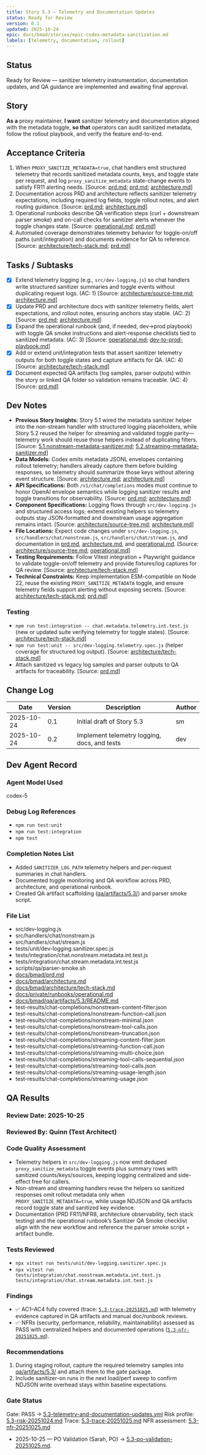 ```yaml
---
title: Story 5.3 — Telemetry and Documentation Updates
status: Ready for Review
version: 0.1
updated: 2025-10-24
epic: docs/bmad/stories/epic-codex-metadata-sanitization.md
labels: [telemetry, documentation, rollout]
---
```


## Status

Ready for Review — sanitizer telemetry instrumentation, documentation updates, and QA guidance are implemented and awaiting final approval.

## Story

**As a** proxy maintainer,
**I want** sanitizer telemetry and documentation aligned with the metadata toggle,
**so that** operators can audit sanitized metadata, follow the rollout playbook, and verify the feature end-to-end.

## Acceptance Criteria

1. When `PROXY_SANITIZE_METADATA=true`, chat handlers emit structured telemetry that records sanitized metadata counts, keys, and toggle state per request, and log `proxy_sanitize_metadata` state-change events to satisfy FR11 alerting needs. [Source: [prd.md](../prd.md#functional-requirements); [prd.md](../prd.md#observability-logging--tooling); [architecture.md](../architecture.md#observability--telemetry)]
2. Documentation across PRD and architecture reflects sanitizer telemetry expectations, including required log fields, toggle rollout notes, and alert routing guidance. [Source: [prd.md](../prd.md#observability-logging--tooling); [architecture.md](../architecture.md#observability--telemetry)]
3. Operational runbooks describe QA verification steps (curl + downstream parser smoke) and on-call checks for sanitizer alerts whenever the toggle changes state. [Source: [operational.md](../../private/runbooks/operational.md#observability--logs); [prd.md](../prd.md#functional-requirements)]
4. Automated coverage demonstrates telemetry behavior for toggle-on/off paths (unit/integration) and documents evidence for QA to reference. [Source: [architecture/tech-stack.md](../architecture/tech-stack.md#testing--qa); [prd.md](../prd.md#functional-requirements)]

## Tasks / Subtasks

- [x] Extend telemetry logging (e.g., `src/dev-logging.js`) so chat handlers write structured sanitizer summaries and toggle events without duplicating request logs. (AC: 1) [Source: [architecture/source-tree.md](../architecture/source-tree.md#src/-modules); [architecture.md](../architecture.md#observability--telemetry)]
- [x] Update PRD and architecture docs with sanitizer telemetry fields, alert expectations, and rollout notes, ensuring anchors stay stable. (AC: 2) [Source: [prd.md](../prd.md#observability-logging--tooling); [architecture.md](../architecture.md#observability--telemetry)]
- [x] Expand the operational runbook (and, if needed, dev→prod playbook) with toggle QA smoke instructions and alert-response checklists tied to sanitized metadata. (AC: 3) [Source: [operational.md](../../private/runbooks/operational.md#observability--logs); [dev-to-prod-playbook.md](../../private/dev-to-prod-playbook.md#principles)]
- [x] Add or extend unit/integration tests that assert sanitizer telemetry outputs for both toggle states and capture artifacts for QA. (AC: 4) [Source: [architecture/tech-stack.md](../architecture/tech-stack.md#testing--qa)]
- [x] Document expected QA artifacts (log samples, parser outputs) within the story or linked QA folder so validation remains traceable. (AC: 4) [Source: [prd.md](../prd.md#observability-logging--tooling)]

## Dev Notes

- **Previous Story Insights:** Story 5.1 wired the metadata sanitizer helper into the non-stream handler with structured logging placeholders, while Story 5.2 reused the helper for streaming and validated toggle parity—telemetry work should reuse those helpers instead of duplicating filters. [Source: [5.1.nonstream-metadata-sanitizer.md](../stories/5.1.nonstream-metadata-sanitizer.md#dev-notes); [5.2.streaming-metadata-sanitizer.md](../stories/5.2.streaming-metadata-sanitizer.md#dev-notes)]
- **Data Models:** Codex emits metadata JSONL envelopes containing rollout telemetry; handlers already capture them before building responses, so telemetry should summarize those keys without altering event structure. [Source: [architecture.md](../architecture.md#post-v1-chat-completions--non-stream); [architecture.md](../architecture.md#post-v1-chat-completions--stream-sse)]
- **API Specifications:** Both `/v1/chat/completions` modes must continue to honor OpenAI envelope semantics while logging sanitizer results and toggle transitions for observability. [Source: [prd.md](../prd.md#functional-requirements); [architecture.md](../architecture.md#post-v1-chat-completions--stream-sse)]
- **Component Specifications:** Logging flows through `src/dev-logging.js` and structured access logs; extend existing helpers so telemetry outputs stay JSON-formatted and downstream usage aggregation remains intact. [Source: [architecture/source-tree.md](../architecture/source-tree.md#src/-modules); [architecture.md](../architecture.md#observability--telemetry)]
- **File Locations:** Expect code changes under `src/dev-logging.js`, `src/handlers/chat/nonstream.js`, `src/handlers/chat/stream.js`, and documentation in [prd.md](../prd.md), [architecture.md](../architecture.md), and [operational.md](../../private/runbooks/operational.md). [Source: [architecture/source-tree.md](../architecture/source-tree.md#src/-modules); [operational.md](../../private/runbooks/operational.md#observability--logs)]
- **Testing Requirements:** Follow Vitest integration + Playwright guidance to validate toggle-on/off telemetry and provide fixtures/log captures for QA review. [Source: [architecture/tech-stack.md](../architecture/tech-stack.md#testing--qa)]
- **Technical Constraints:** Keep implementation ESM-compatible on Node 22, reuse the existing `PROXY_SANITIZE_METADATA` toggle, and ensure telemetry fields support alerting without exposing secrets. [Source: [architecture/tech-stack.md](../architecture/tech-stack.md#runtime--language); [prd.md](../prd.md#observability-logging--tooling)]

### Testing

- `npm run test:integration -- chat.metadata.telemetry.int.test.js` (new or updated suite verifying telemetry for toggle states). [Source: [architecture/tech-stack.md](../architecture/tech-stack.md#testing--qa)]
- `npm run test:unit -- src/dev-logging.telemetry.spec.js` (helper coverage for structured log output). [Source: [architecture/tech-stack.md](../architecture/tech-stack.md#testing--qa)]
- Attach sanitized vs legacy log samples and parser outputs to QA artifacts for traceability. [Source: [prd.md](../prd.md#observability-logging--tooling)]

## Change Log

| Date       | Version | Description                                  | Author |
| ---------- | ------- | -------------------------------------------- | ------ |
| 2025-10-24 | 0.1     | Initial draft of Story 5.3                   | sm     |
| 2025-10-24 | 0.2     | Implement telemetry logging, docs, and tests | dev    |

## Dev Agent Record

### Agent Model Used

codex-5

### Debug Log References

- `npm run test:unit`
- `npm run test:integration`
- `npm test`

### Completion Notes List

- Added `SANITIZER_LOG_PATH` telemetry helpers and per-request summaries in chat handlers.
- Documented toggle monitoring and QA workflow across PRD, architecture, and operational runbook.
- Created QA artifact scaffolding ([qa/artifacts/5.3/](../qa/artifacts/5.3/)) and parser smoke script.

### File List

- src/dev-logging.js
- src/handlers/chat/nonstream.js
- src/handlers/chat/stream.js
- tests/unit/dev-logging.sanitizer.spec.js
- tests/integration/chat.nonstream.metadata.int.test.js
- tests/integration/chat.stream.metadata.int.test.js
- scripts/qa/parser-smoke.sh
- [docs/bmad/prd.md](../prd.md)
- [docs/bmad/architecture.md](../architecture.md)
- [docs/bmad/architecture/tech-stack.md](../architecture/tech-stack.md)
- [docs/private/runbooks/operational.md](../../private/runbooks/operational.md)
- [docs/bmad/qa/artifacts/5.3/README.md](../qa/artifacts/5.3/README.md)
- test-results/chat-completions/nonstream-content-filter.json
- test-results/chat-completions/nonstream-function-call.json
- test-results/chat-completions/nonstream-minimal.json
- test-results/chat-completions/nonstream-tool-calls.json
- test-results/chat-completions/nonstream-truncation.json
- test-results/chat-completions/streaming-content-filter.json
- test-results/chat-completions/streaming-function-call.json
- test-results/chat-completions/streaming-multi-choice.json
- test-results/chat-completions/streaming-tool-calls-sequential.json
- test-results/chat-completions/streaming-tool-calls.json
- test-results/chat-completions/streaming-usage-length.json
- test-results/chat-completions/streaming-usage.json

## QA Results

### Review Date: 2025-10-25

### Reviewed By: Quinn (Test Architect)

### Code Quality Assessment

- Telemetry helpers in `src/dev-logging.js` now emit deduped `proxy_sanitize_metadata` toggle events plus summary rows with sanitized counts/keys/sources, keeping logging centralized and side-effect free for callers.
- Non-stream and streaming handlers reuse the helpers so sanitized responses omit rollout metadata only when `PROXY_SANITIZE_METADATA=true`, while usage NDJSON and QA artifacts record toggle state and sanitized key evidence.
- Documentation (PRD FR11/NFR8, architecture observability, tech stack testing) and the operational runbook’s Sanitizer QA Smoke checklist align with the new workflow and reference the parser smoke script + artifact bundle.

### Tests Reviewed

- `npx vitest run tests/unit/dev-logging.sanitizer.spec.js`
- `npx vitest run tests/integration/chat.nonstream.metadata.int.test.js tests/integration/chat.stream.metadata.int.test.js`

### Findings

- ✅ AC1–AC4 fully covered (trace: [`5.3-trace-20251025.md`](../qa/assessments/5.3-trace-20251025.md)) with telemetry evidence captured in QA artifacts and manual doc/runbook reviews.
- ✅ NFRs (security, performance, reliability, maintainability) assessed as PASS with centralized helpers and documented operations ([`5.3-nfr-20251025.md`](../qa/assessments/5.3-nfr-20251025.md)).

### Recommendations

1. During staging rollout, capture the required telemetry samples into [qa/artifacts/5.3/](../qa/artifacts/5.3/) and attach them to the gate package.
2. Include sanitizer-on runs in the next load/perf sweep to confirm NDJSON write overhead stays within baseline expectations.

### Gate Status

Gate: PASS → [5.3-telemetry-and-documentation-updates.yml](../qa/gates/5.3-telemetry-and-documentation-updates.yml)
Risk profile: [5.3-risk-20251024.md](../qa/assessments/5.3-risk-20251024.md)
Trace: [5.3-trace-20251025.md](../qa/assessments/5.3-trace-20251025.md)
NFR assessment: [5.3-nfr-20251025.md](../qa/assessments/5.3-nfr-20251025.md)

- 2025-10-25 — PO Validation (Sarah, PO) → [5.3-po-validation-20251025.md](../qa/assessments/5.3-po-validation-20251025.md).
